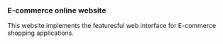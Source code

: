 ### E-commerce online website
This website implements the featuresful web interface for E-commerce shopping applications. 
